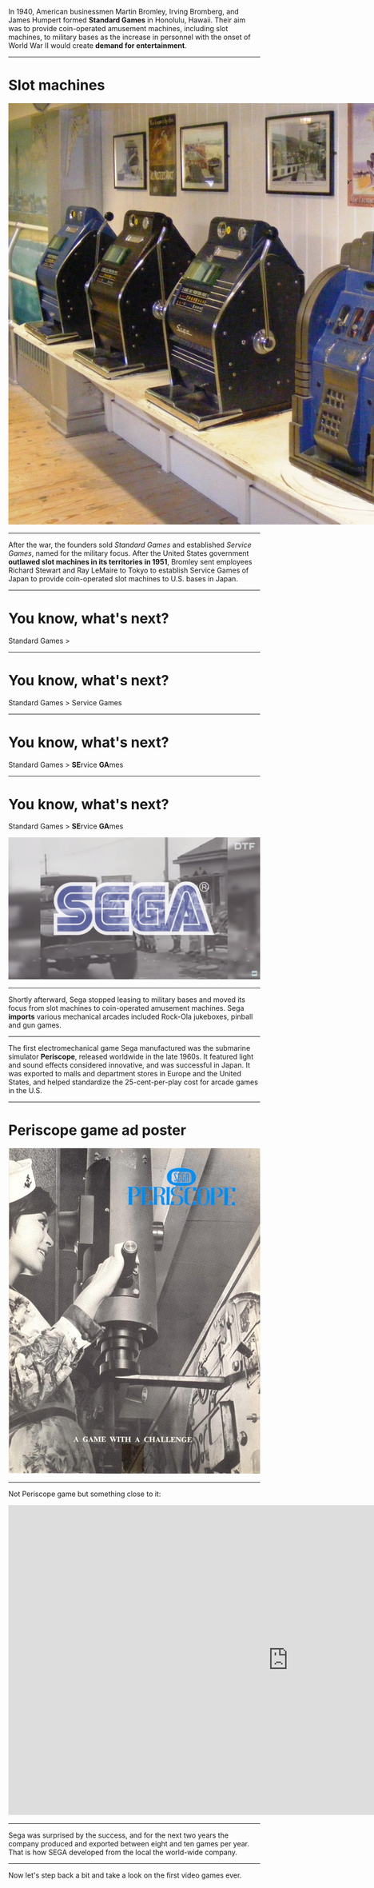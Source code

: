 In 1940, American businessmen Martin Bromley, Irving Bromberg, and James Humpert formed **Standard Games** in Honolulu, Hawaii.
Their aim was to provide coin-operated amusement machines, including slot machines, to military bases as the increase in personnel
with the onset of World War II would create **demand for entertainment**.

---
# Slot machines
<div style="width:1000px">
<img
  class="slide-image"
  src="./images/1--Slot_machines.jpeg"
  alt="Slot machines"
/>
</div>

---
After the war, the founders sold _Standard Games_ and established _Service Games_, named for the military focus.
After the United States government **outlawed slot machines in its territories in 1951**, Bromley sent employees Richard Stewart and Ray LeMaire
to Tokyo to establish Service Games of Japan to provide coin-operated slot machines to U.S. bases in Japan.

---
# You know, what's next?

Standard Games >

---
# You know, what's next?

Standard Games > Service Games

---
# You know, what's next?

Standard Games > **SE**rvice **GA**mes

---
# You know, what's next?

Standard Games > **SE**rvice **GA**mes

<img
  class="slide-image"
  src="./images/2--SEGA.png"
  alt="SEGA logo"
/>

---
Shortly afterward, Sega stopped leasing to military bases and moved its focus from slot machines to coin-operated amusement machines.
Sega **imports** various mechanical arcades included Rock-Ola jukeboxes, pinball and gun games.

---
The first electromechanical game Sega manufactured was the submarine simulator **Periscope**, released worldwide in the late 1960s.
It featured light and sound effects considered innovative, and was successful in Japan.
It was exported to malls and department stores in Europe and the United States, and helped standardize the 25-cent-per-play cost for arcade games in the U.S.

---
# Periscope game ad poster

<img
  src="./images/3--periscope-i.jpg"
  alt="Periscope game ad poster"
/>

---
Not Periscope game but something close to it:

<iframe width="1120" height="620" src="https://www.youtube.com/embed/Sp7lv1lhNJI?start=17" frameborder="0" allow="accelerometer; autoplay; encrypted-media; gyroscope; picture-in-picture" allowfullscreen></iframe>

---
Sega was surprised by the success, and for the next two years the company produced and exported between eight and ten games per year.
That is how SEGA developed from the local the world-wide company.

---
Now let's step back a bit and take a look on the first video games ever.



